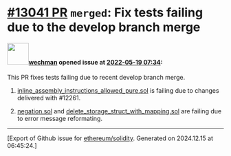 # [\#13041 PR](https://github.com/ethereum/solidity/pull/13041) `merged`: Fix tests failing due to the develop branch merge

#### <img src="https://avatars.githubusercontent.com/u/37188783?u=f347552ad58d12640eb67b711569f3f1e0e7755a&v=4" width="50">[wechman](https://github.com/wechman) opened issue at [2022-05-19 07:34](https://github.com/ethereum/solidity/pull/13041):

This PR fixes tests failing due to recent develop branch merge.

1) [inline_assembly_instructions_allowed_pure.sol](https://github.com/ethereum/solidity/blob/breaking/test/libsolidity/syntaxTests/viewPureChecker/inline_assembly_instructions_allowed_pure.sol) is failing due to changes delivered with #12261.

2) [negation.sol](https://github.com/ethereum/solidity/blob/f39decee8f3d60235252b67f6db785fbe7ddc271/test/libsolidity/syntaxTests/negation.sol) and [delete_storage_struct_with_mapping.sol](https://github.com/ethereum/solidity/blob/breaking/test/libsolidity/syntaxTests/types/mapping/delete_storage_struct_with_mapping.sol) are failing due to error message reformating.




-------------------------------------------------------------------------------



[Export of Github issue for [ethereum/solidity](https://github.com/ethereum/solidity). Generated on 2024.12.15 at 06:45:24.]
